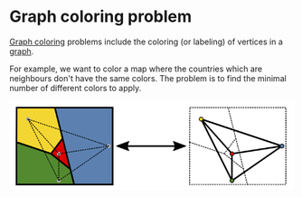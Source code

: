 # Graph coloring problem

[Graph coloring](https://en.wikipedia.org/wiki/Graph_coloring) problems include the coloring (or labeling) of vertices in a [graph](../graph/graph.md).

For example, we want to color a map where the countries which are neighbours don't have the same colors. The problem is to find the minimal number of different colors to apply.

![Example of graph coloring](../assets/graph-color-example.png '[Four color theorem](https://en.wikipedia.org/wiki/Four_color_theorem) - Wikipedia')
